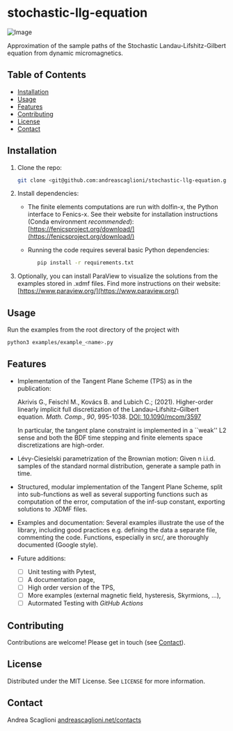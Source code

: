 # stochastic-llg-equation

![Image](https://github.com/user-attachments/assets/2beba6ae-fa3b-482e-86e9-ba09b71bd37b)

Approximation of the sample paths of the Stochastic Landau-Lifshitz-Gilbert equation from dynamic micromagnetics.

## Table of Contents
- [Installation](#installation)
- [Usage](#usage)
- [Features](#features)
- [Contributing](#contributing)
- [License](#license)
- [Contact](#contact)

## Installation
1. Clone the repo:
   ```sh
   git clone <git@github.com:andreascaglioni/stochastic-llg-equation.git>
   ```
2. Install dependencies:
   - The finite elements computations are run with dolfin-x, the Python interface to Fenics-x. See their website for installation instructions (Conda environment *recommended*):
   [https://fenicsproject.org/download/](https://fenicsproject.org/download/) 
   
   - Running the code requires several basic Python dependencies:
      ```sh
         pip install -r requirements.txt
      ```
      
3. Optionally, you can install ParaView to visualize the solutions from the examples stored in .xdmf files. Find more instructions on their website:
   [https://www.paraview.org/](https://www.paraview.org/)

## Usage
Run the examples from the root directory of the project with
```sh
python3 examples/example_<name>.py
```

## Features
- Implementation of the Tangent Plane Scheme (TPS) as in the publication:

   Akrivis G., Feischl M., Kovács B. and Lubich C.; (2021).  Higher-order linearly implicit full discretization of the Landau–Lifshitz–Gilbert equation. *Math. Comp.*, *90*, 995-1038. [DOI: 10.1090/mcom/3597](https://doi.org/10.1090/mcom/3597)

   In particular, the tangent plane constraint is implemented in a ``weak'' L2 sense and
both the BDF time stepping and finite elements space discretizations are high-order.

- Lévy-Ciesielski parametrization of the Brownian motion: Given n i.i.d. samples of the standard normal distribution, generate a sample path in time.

- Structured, modular implementation of the Tangent Plane Scheme, split into sub-functions as well as several supporting functions such as 
computation of the error, 
computation of the inf-sup constant, 
exporting solutions to .XDMF files.

- Examples and documentation: Several examples illustrate the use of the library, including good practices e.g. defining the data a separate file, commenting the code. Functions, especially in src/, are thoroughly documented (Google style).

- Future additions: 
   - [ ] Unit testing with Pytest, 
   - [ ] A documentation page, 
   - [ ] High order version of the TPS,
   - [ ] More examples (external magnetic field, hysteresis, Skyrmions, ...),
   - [ ] Autormated Testing with *GitHub Actions*

## Contributing
Contributions are welcome! Please get in touch (see [Contact](#contact)).

## License
Distributed under the MIT License. See `LICENSE` for more information.

## Contact
Andrea Scaglioni [andreascaglioni.net/contacts](https://andreascaglioni.net/contacts/)
